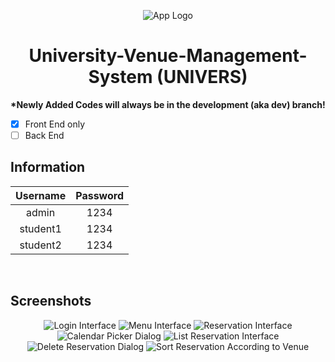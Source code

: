 
<p align="center"><img width="match_parent" src="https://user-images.githubusercontent.com/61905056/140544115-bc2e6d9a-92ee-47ee-9974-c38478012cdc.png" alt="App Logo"></p>
<h1 align="center"> University-Venue-Management-System (UNIVERS) </h1>

<strong> *Newly Added Codes will always be in the development (aka dev) branch! </strong>
<br>

- [x] Front End only
- [ ] Back End

<h2>Information</h2>

| Username | Password |
| :---: | :---: |
| admin | 1234 |
| student1 | 1234 |
| student2 | 1234 |

<br>

<h2>Screenshots</h2>
<p align="center"> 
  <img width="match_content" src="https://user-images.githubusercontent.com/61905056/140538709-e8b951d8-f171-46a0-b026-e3a6f232b804.png" alt="Login Interface">
  <img width="match_content" src="https://user-images.githubusercontent.com/61905056/140538440-1bc719ed-e766-4be3-915a-3b1a3b9f3743.png" alt="Menu Interface">
  <img width="match_content" src="https://user-images.githubusercontent.com/61905056/140538345-de8936bd-3f00-4d99-8478-09f99f7c6b0e.png" alt="Reservation Interface">
  <img width="match_content" src="https://user-images.githubusercontent.com/61905056/140538572-22136cf1-3f12-4a3f-a177-5e63546c2791.png" alt="Calendar Picker Dialog">
  <img width="match_content" src="https://user-images.githubusercontent.com/61905056/140538590-9c095c21-4e1d-4f4d-9ad9-c48a86d53039.png" alt="List Reservation Interface">
  <img width="match_content" src="https://user-images.githubusercontent.com/61905056/140538605-e6defe44-ca7e-40b5-91a4-e31e58130bc0.png" alt="Delete Reservation Dialog">
  <img width="match_content" src="https://user-images.githubusercontent.com/61905056/140538621-1b35570f-39a6-43ea-8a3e-a71a533db4e9.png" alt="Sort Reservation According to Venue">
</p>

